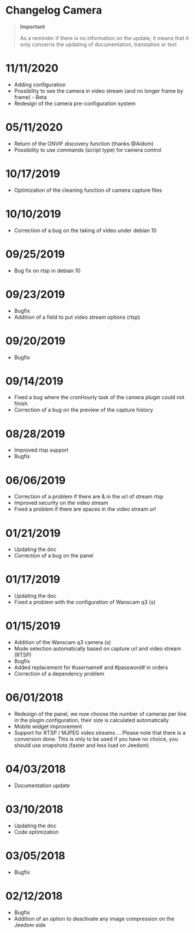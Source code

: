 # Changelog Camera

>**Important**
>
>As a reminder if there is no information on the update, it means that it only concerns the updating of documentation, translation or text

# 11/11/2020

- Adding configuration
- Possibility to see the camera in video stream (and no longer frame by frame) - Beta
- Redesign of the camera pre-configuration system

# 05/11/2020

- Return of the ONVIF discovery function (thanks @Aidom)
- Possibility to use commands (script type) for camera control

# 10/17/2019

- Optimization of the cleaning function of camera capture files

# 10/10/2019

- Correction of a bug on the taking of video under debian 10

# 09/25/2019

- Bug fix on rtsp in debian 10

# 09/23/2019

- Bugfix
- Addition of a field to put video stream options (rtsp)

# 09/20/2019

- Bugfix

# 09/14/2019

 - Fixed a bug where the cronHourly task of the camera plugin could not finish
 - Correction of a bug on the preview of the capture history

# 08/28/2019

- Improved rtsp support
- Bugfix

# 06/06/2019

- Correction of a problem if there are &amp; in the url of stream rtsp
- Improved security on the video stream
- Fixed a problem if there are spaces in the video stream url

# 01/21/2019

- Updating the doc
- Correction of a bug on the panel

# 01/17/2019

- Updating the doc
- Fixed a problem with the configuration of Wanscam q3 (s)

# 01/15/2019

- Addition of the Wanscam q3 camera (s)
- Mode selection automatically based on capture url and video stream (RTSP)
- Bugfix
- Added replacement for #username# and #password# in orders
- Correction of a dependency problem

# 06/01/2018

- Redesign of the panel, we now choose the number of cameras per line in the plugin configuration, their size is calculated automatically
- Mobile widget improvement
- Support for RTSP / MJPEG video streams ... Please note that there is a conversion done. This is only to be used if you have no choice, you should use snapshots (faster and less load on Jeedom)

# 04/03/2018

- Documentation update

# 03/10/2018

- Updating the doc
- Code optimization

# 03/05/2018

- Bugfix

# 02/12/2018

- Bugfix
- Addition of an option to deactivate any image compression on the Jeedom side
